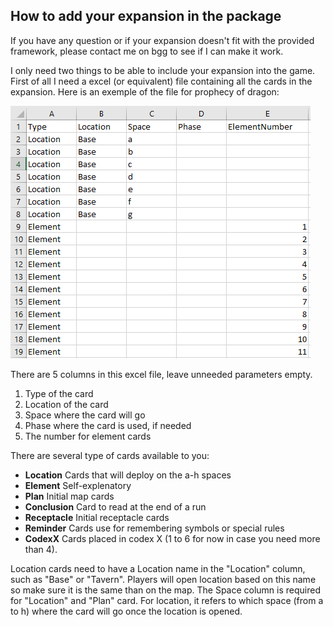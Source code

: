 ## How to add your expansion in the package

If you have any question or if your expansion doesn't fit with the provided framework, please contact me on bgg to see if I can make it work.  

I only need two things to be able to include your expansion into the game. First of all I need a excel (or equivalent) file containing all the cards in the expansion. Here is an exemple of the file for prophecy of dragon:

![exemple excel file](cards.PNG "Exemple excel file")

There are 5 columns in this excel file, leave unneeded parameters empty.

1. Type of the card
2. Location of the card
3. Space where the card will go
4. Phase where the card is used, if needed
5. The number for element cards

There are several type of cards available to you:
* **Location** Cards that will deploy on the a-h spaces
* **Element** Self-explenatory
* **Plan** Initial map cards
* **Conclusion** Card to read at the end of a run
* **Receptacle** Initial receptacle cards
* **Reminder** Cards use for remembering symbols or special rules
* **CodexX** Cards placed in codex X (1 to 6 for now in case you need more than 4).

Location cards need to have a Location name in the "Location" column, such as "Base" or "Tavern". Players will open location based on this name so make sure it is the same than on the map. 
The Space column is required for "Location" and "Plan" card. For location, it refers to which space (from a to h) where the card will go once the location is opened.  
